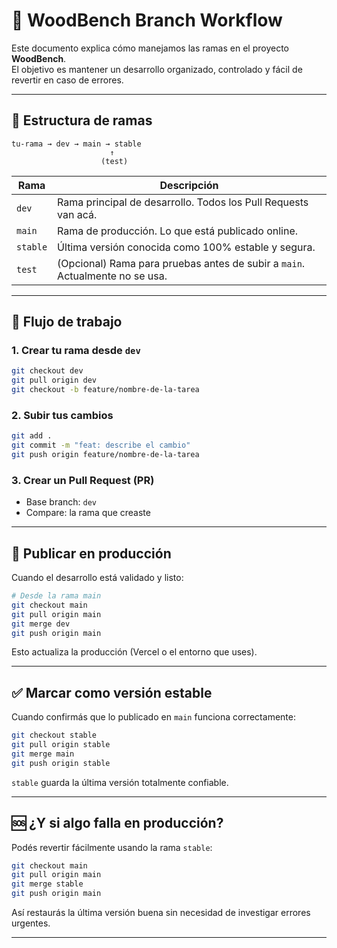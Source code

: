 # 🧭 WoodBench Branch Workflow

Este documento explica cómo manejamos las ramas en el proyecto **WoodBench**.  
El objetivo es mantener un desarrollo organizado, controlado y fácil de revertir en caso de errores.

---

## 🌳 Estructura de ramas

```
tu-rama → dev → main → stable
                      ↑
                    (test)
```

| Rama      | Descripción |
|-----------|-------------|
| `dev`     | Rama principal de desarrollo. Todos los Pull Requests van acá.  
| `main`    | Rama de producción. Lo que está publicado online.  
| `stable`  | Última versión conocida como 100% estable y segura.  
| `test`    | (Opcional) Rama para pruebas antes de subir a `main`. Actualmente no se usa.

---

## 🔁 Flujo de trabajo

### 1. Crear tu rama desde `dev`

```bash
git checkout dev
git pull origin dev
git checkout -b feature/nombre-de-la-tarea
```

### 2. Subir tus cambios

```bash
git add .
git commit -m "feat: describe el cambio"
git push origin feature/nombre-de-la-tarea
```

### 3. Crear un Pull Request (PR)

- Base branch: `dev`
- Compare: la rama que creaste

---

## 🚀 Publicar en producción

Cuando el desarrollo está validado y listo:

```bash
# Desde la rama main
git checkout main
git pull origin main
git merge dev
git push origin main
```

Esto actualiza la producción (Vercel o el entorno que uses).

---

## ✅ Marcar como versión estable

Cuando confirmás que lo publicado en `main` funciona correctamente:

```bash
git checkout stable
git pull origin stable
git merge main
git push origin stable
```

`stable` guarda la última versión totalmente confiable.

---

## 🆘 ¿Y si algo falla en producción?

Podés revertir fácilmente usando la rama `stable`:

```bash
git checkout main
git pull origin main
git merge stable
git push origin main
```

Así restaurás la última versión buena sin necesidad de investigar errores urgentes.

---
